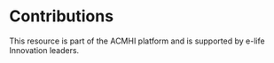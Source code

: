 # Contributions

This resource is part of the ACMHI platform and is supported by e-life Innovation leaders.

